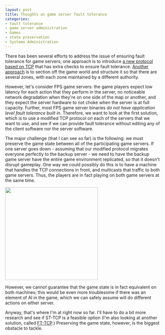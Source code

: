 ```yaml
--- 
layout: post
title: Thoughts on game server fault tolerance
categories:
- fault tolerance
- game server administration
- Games
- state preservation
- Systems Administration
---
```

There has been several efforts to address the issue of ensuring fault tolerance for game servers; one approach is to introduce <a href="http://www.cs.colorado.edu/~mishras/research/ft_tcp.html">a new protocol based on TCP</a> that has extra checks to ensure fault tolerance.  <a href="http://citeseerx.ist.psu.edu/viewdoc/download?doi=10.1.1.98.8585&rep=rep1&type=pdf">Another approach</a> is to section off the game world and structure it so that there are several zones, with each zone maintained by a different authority.

However, let's consider FPS game servers: the game players expect low latency for each action that they perform in the server, no noticeable network degradation when they're on one side of the map or another, and they expect the server hardware to not choke when the server is at full capacity.  Further, most FPS game server binaries <em>do not have application level fault tolerance built in</em>.  Therefore, we want to look at the first solution, which is to use a modified TCP protocol on each of the servers that we want to use, and see if we can provide fault tolerance without editing any of the client software nor the server software.

The major challenge (that I can see so far) is the following: we must preserve the game state between all of the participating game servers.  If one server goes down - assuming that our modified protocol migrates everyone perfectly to the backup server - we need to have the backup game server have the entire game environment replicated, so that it doesn't disrupt gameplay.  One way we could possibly do this is to have a machine that handles the TCP connections in front, and multicasts that traffic to both game servers.  Thus, the players are in fact playing on both game servers at the same time.

<a href="http://www.redbluemagenta.com/wp-root/wp-content/uploads/2010/04/fig1_gameserver.gif"><img src="http://www.redbluemagenta.com/wp-root/wp-content/uploads/2010/04/fig1_gameserver-300x300.gif" alt="" title="Figure 1, &quot;Game Server Fault Tolerance&quot;" width="300" height="300" /></a>

However, we cannot guarantee that the game state is in fact equivalent on both machines; this would be even more troublesome if there was an element of AI in the game, which we can safely assume will do different actions on either server.

Anyway, that's where I'm at right now so far.  I'll have to do a bit more research and see if ST-TCP is a feasible option (I'm also looking at another solution, called <a href="http://userweb.cs.utexas.edu/users/lorenzo/lft.html">FT-TCP</a>.)  Preserving the game state, however, is the biggest obstacle to tackle.
